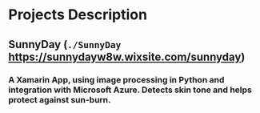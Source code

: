 # Projects Description
## SunnyDay (`./SunnyDay` https://sunnydayw8w.wixsite.com/sunnyday)
### A Xamarin App, using image processing in Python and integration with Microsoft Azure. Detects skin tone and helps protect against sun-burn.
